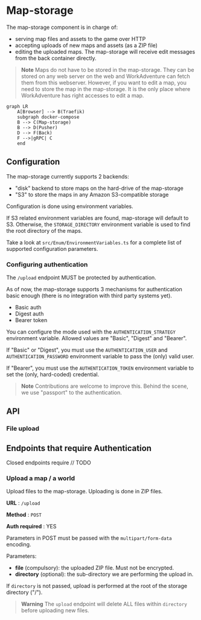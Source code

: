 # Map-storage

The map-storage component is in charge of:

- serving map files and assets to the game over HTTP
- accepting uploads of new maps and assets (as a ZIP file)
- editing the uploaded maps. The map-storage will receive edit messages from the back container directly.

> **Note**
> Maps do not have to be stored in the map-storage. They can be stored on any web server on the web and WorkAdventure
> can fetch them from this webserver. However, if you want to edit a map, you need to store the map in the map-storage.
> It is the only place where WorkAdventure has right accesses to edit a map.

```mermaid
graph LR
    A[Browser] --> B(Traefik)
    subgraph docker-compose
    B --> C(Map-storage)
    B --> D(Pusher)
    D --> F(Back)
    F -->|gRPC| C
    end
```

## Configuration

The map-storage currently supports 2 backends:

- "disk" backend to store maps on the hard-drive of the map-storage
- "S3" to store the maps in any Amazon S3-compatible storage

Configuration is done using environment variables.

If S3 related environment variables are found, map-storage will default to S3.
Otherwise, the `STORAGE_DIRECTORY` environment variable is used to find the root directory of the maps.

Take a look at `src/Enum/EnvironmentVariables.ts` for a complete list of supported configuration parameters.

### Configuring authentication

The `/upload` endpoint MUST be protected by authentication.

As of now, the map-storage supports 3 mechanisms for authentication basic enough (there is no integration with third party systems yet).

- Basic auth
- Digest auth
- Bearer token

You can configure the mode used with the `AUTHENTICATION_STRATEGY` environment variable.
Allowed values are "Basic", "Digest" and "Bearer".

If "Basic" or "Digest", you must use the `AUTHENTICATION_USER` and `AUTHENTICATION_PASSWORD` environment variable to pass the (only) valid user.

If "Bearer", you must use the `AUTHENTICATION_TOKEN` environment variable to set the (only, hard-coded) credential.

> **Note**
> Contributions are welcome to improve this. Behind the scene, we use "passport" to the authentication.

## API

### File upload

## Endpoints that require Authentication

Closed endpoints require // TODO

### Upload a map / a world

Upload files to the map-storage. Uploading is done in ZIP files.

**URL** : `/upload`

**Method** : `POST`

**Auth required** : YES

Parameters in POST must be passed with the `multipart/form-data` encoding.

Parameters:

* **file** (compulsory): the uploaded ZIP file. Must not be encrypted.
* **directory** (optional): the sub-directory we are performing the upload in.

If `directory` is not passed, upload is performed at the root of the storage directory ("/").

> **Warning**
> The `upload` endpoint will delete ALL files within `directory` before uploading new files.

